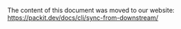 The content of this document was moved to our website: https://packit.dev/docs/cli/sync-from-downstream/
